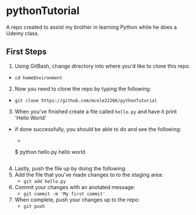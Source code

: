 # pythonTutorial
A repo created to assist my brother in learning Python while he does a Udemy class. 

## First Steps 
1. Using GitBash, change directory into where you'd like to clone this repo. 
 - `cd homeEnvironment`
2. Now you need to clone the repo by typing the following:
 - `git clone https://github.com/mcole22266/pythonTutorial`
3. When you've finished create a file called `hello.py` and have it print 'Hello World'
 - if done successfully, you should be able to do and see the following:
 	- ```bash
	$ python hello.py
	hello world
	```
4. Lastly, push the file up by doing the following:
 1. Add the file that you've made changes to to the staging area:
 	- `git add hello.py`
 2. Commit your changes with an anotated message:
 	- `git commit -m 'My first commit'`
 3. When complete, push your changes up to the repo:
 	- `git push`
